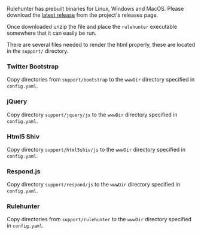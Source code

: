Rulehunter has prebuilt binaries for Linux, Windows and MacOS.  Please download the [latest release](https://github.com/vlifesystems/rulehunter/releases/latest) from the project's releases page.

Once downloaded unzip the file and place the `rulehunter` executable somewhere that it can easily be run.

There are several files needed to render the html properly, these are located in the `support/` directory.

### Twitter Bootstrap
Copy directories from `support/bootstrap` to the `wwwDir` directory specified in `config.yaml`.

### jQuery
Copy directory `support/jquery/js` to the `wwwDir` directory specified in `config.yaml`.

### Html5 Shiv
Copy directory `support/html5shiv/js` to the `wwwDir` directory specified in `config.yaml`.

### Respond.js
Copy directory `support/respond/js` to the `wwwDir` directory specified in `config.yaml`.

### Rulehunter
Copy directories from `support/rulehunter` to the `wwwDir` directory specified in `config.yaml`.
